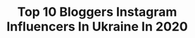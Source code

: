 ---
title: Top 10 Bloggers Instagram Influencers In Ukraine In 2020
description: >-
  Find top bloggers Instagram influencers in Ukraine in 2020. Most popular hashtags: #makeup #beauty #travel.
platform: Instagram
hits: 96
text_top: See the best Instagram accounts on inBeat.
text_bottom: inBeat has 96 Instagram influencers like this in Ukraine for you to contact.
profiles:
  - username: "verbaaa"
    fullname: >-
      YULIA VERBYNETS
    bio: >-
      Та сама Верба😈 ⠀ 👩🏼‍🦰 рижі коси у відпустці ⠀ 📊 FORBES TOP 30 🥇 БЛОГЕР РОКУ 2020 🏆 LIFESTYLE BLOGGER 2019 ⠀ 📮 реклама @verbaaa_cooperation
    location: "Ukraine"
    followers: 1634032
    engagement: 1709
    commentsToLikes: 0.041819
    id: ck6tv30k2jvue0j71kj73mbne
    verified: false
    hashtags: ""
  - username: "sofiafashionicone"
    fullname: >-
      Sofi-Nikol Kidsfashion
    bio: >-
      🎀Kids Fashion Blogger/ 🎀Model/ Agent in Europe @ksyusha_abdukhanova ⠀ @modamodakids ⠀ @pkmanagement ⠀ Account run by mum
    location: "Ukraine"
    followers: 17865
    engagement: 683
    commentsToLikes: 0.111835
    id: ck5q3wjq2mpd00i11x37fcsgp
    verified: false
    hashtags: "#fashionkidz, #kidsfashioninstamodel, #kidsstyling, #topmodel"
  - username: "annagirm"
    fullname: >-
      A.n.n.a G.i.r Malowany 🌺
    bio: >-
      Good life blogger 🤳🏻 Born in Odessa Ukraine 🇺🇦 Living in Israel 🇮🇱 Traveling the world 🌎 Food 😋 and wine 🍷 fan
    location: "Ukraine"
    followers: 5937
    engagement: 2000
    commentsToLikes: 0.166215
    id: ck0tyggvvmppp0i19v8scrgo5
    verified: false
    hashtags: "#weekend, #fantastic, #lovethispic, #instalike"
  - username: "mariana_oleksik"
    fullname: >-
      Mariana Oleksik
    bio: >-
      Fashion | Lifestyle blogger Прокачаємо стиль разом? Стану твоєю Фешн подругою✨ 📍модні тести в сторі 📍мода по простому 📍 Traveller addicted to fashion
    location: "Ukraine"
    followers: 8619
    engagement: 937
    commentsToLikes: 0.104835
    id: ckap27uy6xr8r0i78ntml2otv
    verified: false
    hashtags: ""
  - username: "yaninakozar"
    fullname: >-
      Яніна Козар🕊
    bio: >-
      👼🏻Victor’s mum 📈Співпраця - @yanina_cooperation 🧥Fashion blogger ✈️Traveller (15 countries) 👰🏻#meetthekozars 🇺🇸Fluent English speaker
    location: "Ukraine"
    followers: 95973
    engagement: 369
    commentsToLikes: 0.125687
    id: ckaoy6cu3g6lk0i782ulyhinv
    verified: false
    hashtags: "#alpeua, #bmw, #mayoralkids, #alpe"
  - username: "nastiaminiailo"
    fullname: >-
      𝙸𝙽𝚂𝚃𝙰𝙶𝙸𝚁𝙻 🥀
    bio: >-
      ТВОЄ ДЖЕРЕЛО НАТХНЕННЯ 💃🏼 Lifestyle blogger 📍Vінницький блог 💌Співпраця/реклама - Direct
    location: "Ukraine"
    followers: 10842
    engagement: 793
    commentsToLikes: 0.136066
    id: ck9hbr5aii4ji0j78hy5zibns
    verified: false
    hashtags: ""
  - username: "_nanadi_"
    fullname: >-
      
    bio: >-
      MODEL/ BLOGGER/ STUDENT 💥 •A girl with a face of an Angel 👼 • Открыта к сотрудничеству❤️ 📍 Latvia 📍Uzbekistan
    location: "Ukraine"
    followers: 16219
    engagement: 558
    commentsToLikes: 0.048563
    id: ck8t52d7r8lk80j78syfa5bet
    verified: false
    hashtags: "#riga, #nanadi, #jurmala, #latviatravel"
  - username: "totallyblond"
    fullname: >-
      Liza Krasnova | Blogger | Kiev
    bio: >-
      💋 Beautiful blogger :) 📬 Сотрудничество lizka@totallyblond.com 🎥 YouTube.com/user/Totallyblondcom (120+k) New video👇🏻
    location: "Ukraine"
    followers: 123007
    engagement: 129
    commentsToLikes: 0.202718
    id: ck0twglxpfabu0i19hiycf2zs
    verified: false
    hashtags: "#makeup, #elan, #facechart, #recycle"
  - username: "kvashnevskyi"
    fullname: >-
      Дмитрий Квашневский
    bio: >-
      Influencer | Blogger | Investor Pr/Сотрудничество/Реклама: @kvashnevskyi_pr ⠀ Авто за одну подписку 👇👇👇
    location: "Ukraine"
    followers: 350498
    engagement: 282
    commentsToLikes: 0.023061
    id: ck5hcejmnhnoo0i119am1lt8p
    verified: false
    hashtags: ""
  - username: "tim_masha"
    fullname: >-
      𝗠𝗔𝗦𝗛𝗔  𝗧𝗜𝗠𝗢𝗦𝗛𝗘𝗡𝗞𝗢
    bio: >-
      • Fashion&Lifestyle blogger ♡ • Co-founder @ncyzip • Contact me: timoshenko.masha89@gmail.com New video on YouTube👇🏼
    location: "Ukraine"
    followers: 693901
    engagement: 627
    commentsToLikes: 0.009277
    id: ck13c3hiryfuo0i19tq10dvhf
    verified: false
    hashtags: "#sponsored, #mastercard, #otpblackedition"
---